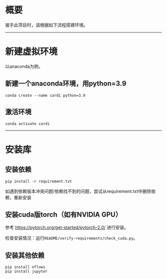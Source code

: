 # 概要
接手此项目时，请根据如下流程搭建环境。

---
# 新建虚拟环境
以anaconda为例。
## 新建一个anaconda环境，用python=3.9
```shell
conda create --name cardi python=3.9
```
## 激活环境
```shell
conda activate cardi
```

---
# 安装库
## 安装依赖
```shell
pip install -r requirement.txt
```
如遇到依赖版本冲突问题/依赖找不到的问题，尝试从requirement.txt中删除依赖，重新安装

## 安装cuda版torch（如有NVIDIA GPU）
参考 https://pytorch.org/get-started/pytorch-2.0/ 进行安装。

检查安装情况：运行`README/verify-requirements/check_cuda.py`。

## 安装其他依赖
```shell
pip install nflows
pip install jupyter
```